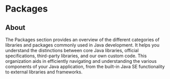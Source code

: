 # Packages

## About

The Packages section provides an overview of the different categories of libraries and packages commonly used in Java development. It helps you understand the distinctions between core Java libraries, official specifications, third-party libraries, and our own custom code. This organization aids in efficiently navigating and understanding the various components of your Java application, from the built-in Java SE functionality to external libraries and frameworks.
